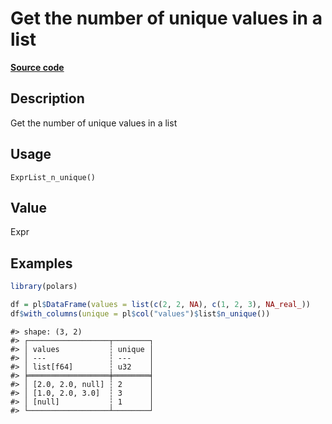

# Get the number of unique values in a list

[**Source code**](https://github.com/pola-rs/r-polars/tree/c47431ca69622f79ed7a3f1d7bfee6075ffabfee/R/expr__list.R#L84)

## Description

Get the number of unique values in a list

## Usage

<pre><code class='language-R'>ExprList_n_unique()
</code></pre>

## Value

Expr

## Examples

``` r
library(polars)

df = pl$DataFrame(values = list(c(2, 2, NA), c(1, 2, 3), NA_real_))
df$with_columns(unique = pl$col("values")$list$n_unique())
```

    #> shape: (3, 2)
    #> ┌──────────────────┬────────┐
    #> │ values           ┆ unique │
    #> │ ---              ┆ ---    │
    #> │ list[f64]        ┆ u32    │
    #> ╞══════════════════╪════════╡
    #> │ [2.0, 2.0, null] ┆ 2      │
    #> │ [1.0, 2.0, 3.0]  ┆ 3      │
    #> │ [null]           ┆ 1      │
    #> └──────────────────┴────────┘
